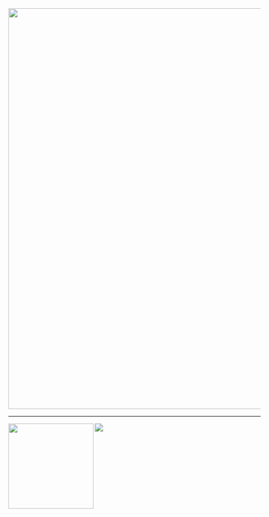 <a href="https://github.com/cyberpwnn/github-profile-trophy">
  <img width=800 src="https://github-profile-trophy.vercel.app/?username=cyberpwnn&column=8&theme=gruvbox&no-frame=true"/>
</a>


---

<div>
  <img height="170" align="left" src="https://github-readme-stats.vercel.app/api?username=cyberpwnn&count_private=true&include_all_commits=true" />
  <img src="https://github-readme-stats.vercel.app/api/top-langs/?username=cyberpwnn&layout=compact" />
</div>
